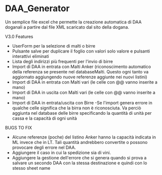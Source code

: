 # DAA_Generator

Un semplice file excel che permette la creazione automatica di DAA doganali a partire dal file XML scaricato dal sito della dogana.

V3.0 Features

- UserForm per la selezione di malti o birre
- Pulsante salve per duplicare il foglio con valori solo valore e pulsanti interattivi eliminati
- Lista degli indirizzi più frequenti per l'invio di birre
- Import di DAA in entrata con Malti Anker (riconoscimento automatico della referenza se presente nel databaseMalti. Questo ogni tanto va aggiornato aggiungendo nuove referenze aggiunte nei nuovi listini)
- Import di DAA in entrata con Malti vari (le celle con @@ vanno inserite a mano)
- Import di DAA in uscita con Malti vari (le celle con @@ vanno inserite a mano)
- Import di DAA in entrata/uscita con Birre
  -Se l'import genera errore in qualche celle significa che la birra non è riconosciuta. Va perciò aggiunta nel database delle birre specificando la quantità di unità per cassa e la capacità di ogni unità
  
BUGS TO FIX
- Alcune referenze (poche) del listino Anker hanno la capacità indicata in ML invece che in LT. Tali quantità andrebbero convertite o possono provocare degli errore nel DAA.
- Aggiungere il caso in cui la spedizione sia di vini.
- Aggiungere la gestione dell'errore che si genera quando si prova a salvare un secondo DAA con la stessa destinazione e quindi con lo stesso sheet name
